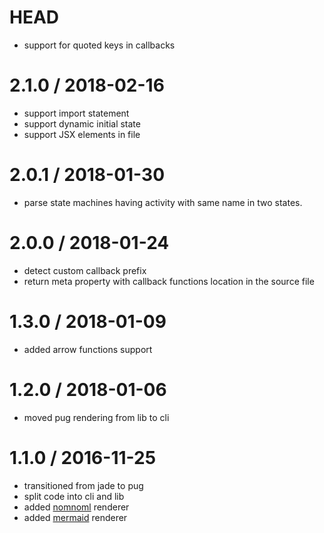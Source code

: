 # HEAD

* support for quoted keys in callbacks

# 2.1.0 / 2018-02-16

* support import statement
* support dynamic initial state
* support JSX elements in file

# 2.0.1 / 2018-01-30

* parse state machines having activity with same name in two states.

# 2.0.0 / 2018-01-24

* detect custom callback prefix
* return meta property with callback functions location in the source file

# 1.3.0 / 2018-01-09

* added arrow functions support

# 1.2.0 / 2018-01-06

* moved pug rendering from lib to cli

# 1.1.0 / 2016-11-25

* transitioned from jade to pug
* split code into cli and lib
* added [nomnoml](http://www.nomnoml.com) renderer
* added [mermaid](http://knsv.github.io/mermaid/#mermaid) renderer
